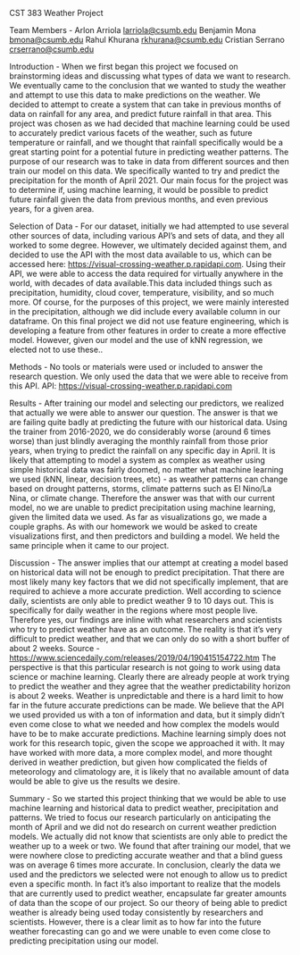 CST 383 Weather Project

Team Members -
Arlon Arriola larriola@csumb.edu
Benjamin Mona bmona@csumb.edu 
Rahul Khurana rkhurana@csumb.edu 
Cristian Serrano crserrano@csumb.edu 

Introduction - 
When we first began this project we focused on brainstorming ideas and discussing what types of data we want to research. We eventually came to the conclusion that we wanted to study the weather and attempt to use this data to make predictions on the weather. We decided to attempt to create a system that can take in previous months of data on rainfall for any area, and predict future rainfall in that area. This project was chosen as we had decided that machine learning could be used to accurately predict various facets of the weather, such as future temperature or rainfall, and we thought that rainfall specifically would be a great starting point for a potential future in predicting weather patterns. 
The purpose of our research was to take in data from different sources and then train our model on this data. We specifically wanted to try and predict the precipitation for the month of April 2021. Our main focus for the project was to determine if, using machine learning, it would be possible to predict future rainfall given the data from previous months, and even previous years, for a given area. 

Selection of Data - 
For our dataset, initially we had attempted to use several other sources of data, including various API’s and sets of data, and they all worked to some degree. However, we ultimately decided against them, and decided to use the API with the most data available to us, which can be accessed here: https://visual-crossing-weather.p.rapidapi.com.
Using their API, we were able to access the data required for virtually anywhere in the world, with decades of data available.This data included things such as precipitation, humidity, cloud cover, temperature, visibility, and so much more. Of course, for the purposes of this project, we were mainly interested in the precipitation, although we did include every available column in our dataframe.
On this final project we did not use feature engineering, which is developing a feature from other features in order to create a more effective model. However, given our model and the use of kNN regression, we elected not to use these.. 

Methods -
No tools or materials were used or included to answer the research question. We only used the data that we were able to receive from this API.
API: https://visual-crossing-weather.p.rapidapi.com

Results - 
After training our model and selecting our predictors, we realized that actually we were able to answer our question. The answer is that we are failing quite badly at predicting the future with our historical data. Using the trainer from 2016-2020, we do considerably worse (around 6 times worse) than just blindly averaging the monthly rainfall from those prior years, when trying to predict the rainfall on any specific day in April. It is likely that attempting to model a system as complex as weather using simple historical data was fairly doomed, no matter what machine learning we used (kNN, linear, decision trees, etc) - as weather patterns can change based on drought patterns, storms, climate patterns such as El Nino/La Nina, or climate change.
Therefore the answer was that with our current model, no we are unable to predict precipitation using machine learning, given the limited data we used.
As far as visualizations go, we made a couple graphs. As with our homework we would be asked to create visualizations first, and then predictors and building a model. We held the same principle when it came to our project.  

Discussion -
The answer implies that our attempt at creating a model based on historical data will not be enough to predict precipitation. That there are most likely many key factors that we did not specifically implement, that are required to achieve a more accurate prediction.
Well according to science daily, scientists are only able to predict weather 9 to 10 days out. This is specifically for daily weather in the regions where most people live.
Therefore yes, our findings are inline with what researchers and scientists who try to predict weather have as an outcome. The reality is that it’s very difficult to predict weather, and that we can only do so with a short buffer of about 2 weeks. 
Source - https://www.sciencedaily.com/releases/2019/04/190415154722.htm
The perspective is that this particular research is not going to work using data science or machine learning. Clearly there are already people at work trying to predict the weather and they agree that the weather predictability horizon is about 2 weeks. Weather is unpredictable and there is a hard limit to how far in the future accurate predictions can be made. 
We believe that the API we used provided us with a ton of information and data, but it simply didn’t even come close to what we needed and how complex the models would have to be to make accurate predictions. Machine learning simply does not work for this research topic, given the scope we approached it with. It may have worked with more data, a more complex model, and more thought derived in weather prediction, but given how complicated the fields of meteorology and climatology are, it is likely that no available amount of data would be able to give us the results we desire.

Summary - 
So we started this project thinking that we would be able to use machine learning and historical data to predict weather, precipitation and patterns. We tried to focus our research particularly on anticipating the month of April and we did not do research on current weather prediction models. We actually did not know that scientists are only able to predict the weather up to a week or two. We found that after training our model, that we were nowhere close to predicting accurate weather and that a blind guess was on average 6 times more accurate. In conclusion, clearly the data we used and the predictors we selected were not enough to allow us to predict even a specific month. In fact it’s also important to realize that the models that are currently used to predict weather, encapsulate far greater amounts of data than the scope of our project. So our theory of being able to predict weather is already being used today consistently by researchers and scientists. However, there is a clear limit as to how far into the future weather forecasting can go and we were unable to even come close to predicting precipitation using our model. 

